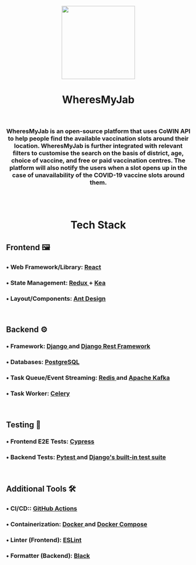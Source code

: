 <p align="center" >
<img src='https://i.ibb.co/L599jvc/logo.png' width="200" height="200">
</p>
<h1 align="center">
WheresMyJab
</h1>

<br />

<h3 align="center">
WheresMyJab is an open-source platform that uses CoWIN API to help people find the available vaccination slots around their location.
WheresMyJab is further integrated with relevant filters to customise the search on the basis of district, age, choice of vaccine, and free or paid vaccination centres. The platform will also notify the users when a slot opens up in the case of unavailability of the COVID-19 vaccine slots around them.
</h3>

<br /><br />

<h1 align="center">
Tech Stack
</h1>

<h2 >
Frontend 🖼️
</h2>
<h3>
• Web Framework/Library:
<a href="https://reactjs.org/">
    React
</a>
</h3>
<h3>
• State Management:
<a href="https://redux.js.org/">
    Redux
</a> +
<a href="https://github.com/keajs/kea">
    Kea
</a> 
</h3>
<h3>
• Layout/Components:
<a href="https://ant.design/">
    Ant Design
</a>
</h3>

<br/>

<h2 >
Backend ⚙️
</h2>
<h3>
• Framework:
<a href="https://www.djangoproject.com/">
    Django
</a> and
<a href="https://www.django-rest-framework.org/">
    Django Rest Framework
</a>
</h3>
<h3>
•  Databases:
<a href="https://www.postgresql.org/">
    PostgreSQL
</a> 
</h3>
<h3>
• Task Queue/Event Streaming:
<a href="https://redis.io/">
    Redis
</a> and
<a href="https://kafka.apache.org/">
    Apache Kafka
</a>
</h3>
<h3>
•  Task Worker:
<a href=https://docs.celeryproject.org/en/stable/">
    Celery
</a> 
</h3>
<br/>

<h2 >
Testing 🧪
</h2>
<h3>
• Frontend E2E Tests:
<a href="https://www.cypress.io/">
    Cypress
</a>
</h3>
<h3>
• Backend Tests:
<a href="https://docs.pytest.org/en/stable/getting-started.html">
    Pytest
</a> and
<a href="https://docs.djangoproject.com/en/3.1/topics/testing/">
    Django's built-in test suite
</a>
</h3>
<br/>

<h2 >
Additional Tools 🛠️
</h2>
<h3>
• CI/CD::
<a href="https://github.com/features/actions">
    GitHub Actions
</a>
</h3>
<h3>
• Containerization:
<a href="https://www.docker.com/">
    Docker
</a> and
<a href="https://docs.docker.com/compose/">
    Docker Compose
</a>
</h3>
<h3>
• Linter (Frontend):
<a href="https://eslint.org/">
   ESLint
</a>
</h3>
<h3>
• Formatter (Backend):
<a href="https://pypi.org/project/black/">
   Black
</a>
</h3>
